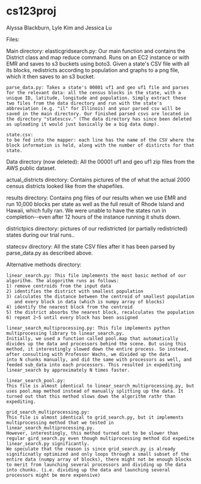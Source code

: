 # cs123proj
Alyssa Blackburn, Lyle Kim and Jessica Lu

Files: 

Main directory:
    elasticgridsearch.py: Our main function and contains the District class and map reduce command. Runs on an EC2 instance or with EMR and saves to s3 buckets using boto3. Given a state's CSV file with all its blocks, redistricts according to population and graphs to a png file, which it then saves to an s3 bucket.
 
    parse_data.py: Takes a state's 00001 uf1 and geo uf1 file and parses for the relevant data: all the census blocks in the state, with a unique ID, latitude, longitude and population. Simply extract these two files from the data directory and run with the state's abbreviation (e.g. "il" for Illinois) and your parsed csv will be saved in the main directory. Our finished parsed csvs are located in the directory "statescsv." (The data directory has since been deleted as uploading it would just basically be a big data dump).

    state.csv:
    to be fed into the mapper: each line has the name of the CSV where the block information is held, along with the number of distircts for that state.

Data directory (now deleted):
All the 00001 uf1 and geo uf1 zip files from the AWS public dataset. 

actual_districts directory: 
Contains pictures of the of what the actual 2000 census districts looked like from the shapefiles. 

results directory:
Contains png files of our results when we use EMR and run 10,000 blocks per state as well as the full result of Rhode Island and Hawaii, which fully ran. We were unable to have the states run in completion--even after 12 hours of the instance running it shuts down.

districtpics directory: 
pictures of our redistricted (or partially redistricted) states during our trial runs.. 

statecsv directory:
All the state CSV files after it has been parsed by parse_data.py as described above. 

Alternative methods directory: 

    linear_search.py: This file implements the most basic method of our algorithm. The alogorithm runs as follows:
    1) remove centroids from the input data
    2) identifies the district with smallest population
    3) calculates the distance between the centroid of smallest population
       and every block in data (which is numpy array of blocks)
    4) identify the nearest block from the centroid 
    5) the district absorbs the nearest block, recalculates the population
    6) repeat 2~5 until every block has been assigned

    linear_search_multiprocessing.py: This file implements python multiprocessing library to linear_search.py.
    Initially, we used a function called pool.map that automatically divides up the data and processors behind the scene. But using this method, it interestingly slowed down the entire process. So instead, after consulting with Professor Wachs, we divided up the data
    into N chunks manually, and did the same with processors as well, and feeded sub_data into each processors. This resulted in expediting linear_search by approximately N times faster.

    linear_search_pool.py:
    This file is almost identical to linear_search_multiprocessing.py, but uses pool.map method instead of manually splitting up the data. It turned out that this method slows down the algorithm rathr than expediting.

    grid_search_multiprocessing.py:
    This file is almost identical to grid_search.py, but it implements multiprocessing method that we tested in linear_search_multiprocessing.py.
    However, interestingly, this method turned out to be slower than regular gird_search.py even though multiprocessing method did expedite linear_search.py significantly.
    We speculate that the reason is since grid_search.py is already significnatly optimized and only loops through a small subset of the entire data (numpy array of blocks), there might not be enough blocks to merit from launching several processors and dividing up the data into chunks. (i.e. dividing up the data and launching several processors might be more expensive)




